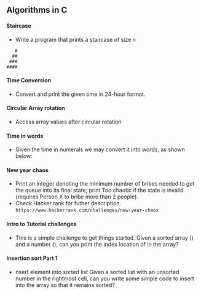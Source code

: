 ## Algorithms in C 

#### 

#### Staircase
- Write a program that prints a staircase of size n
```
   #
  ##
 ###
####
```
#### Time Conversion
- Convert and print the given time in 24-hour format.

#### Circular Array rotation
- Access array values after circular rotation

#### Time in words
- Given the time in numerals we may convert it into words, as shown below:


#### New year chaos
- Print an integer denoting the minimum number of bribes needed to get the queue into its final state; print Too chaotic if the state is invalid (requires Person X to bribe more than 2 people).
- Check Hacker rank for futher description.
`https://www.hackerrank.com/challenges/new-year-chaos`

#### Intro to Tutorial challenges
- This is a simple challenge to get things started. Given a sorted array () and a number (), can you print the index location of  in the array?

#### Insertion sort Part 1
- nsert element into sorted list 
Given a sorted list with an unsorted number  in the rightmost cell, can you write some simple code to insert  into the array so that it remains sorted?